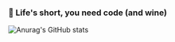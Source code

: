 ### :wine_glass: Life's short, you need code (and wine) 

![Anurag's GitHub stats](https://github-readme-stats.vercel.app/api?username=vodkamitlime&show_icons=true&theme=onedark)

